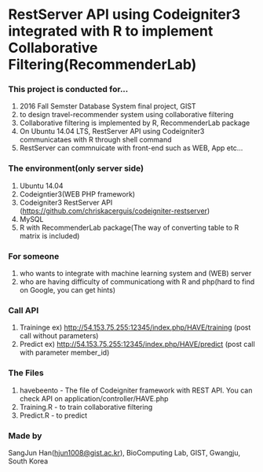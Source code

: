 # RestServer API using Codeigniter3 integrated with R to implement Collaborative Filtering(RecommenderLab)

### This project is conducted for...
1) 2016 Fall Semster Database System final project, GIST<br />
2) to design travel-recommender system using collaborative filtering<br />
3) Collaborative filtering is implemented by R, RecommenderLab package<br />
4) On Ubuntu 14.04 LTS, RestServer API using Codeigniter3 communicataes with R through shell command<br />
5) RestServer can commnuicate with front-end such as WEB, App etc...<br />

### The environment(only server side)
1) Ubuntu 14.04<br />
2) Codeigntier3(WEB PHP framework)<br />
3) Codeigniter3 RestServer API (https://github.com/chriskacerguis/codeigniter-restserver)<br />
4) MySQL<br />
5) R with RecommenderLab package(The way of converting table to R matrix is included)<br />

### For someone
1) who wants to integrate with machine learning system and (WEB) server<br />
2) who are having difficulty of communicationg with R and php(hard to find on Google, you can get hints)<br />

### Call API
1) Traininge ex) http://54.153.75.255:12345/index.php/HAVE/training (post call without parameters)<br />
2) Predict ex) http://54.153.75.255:12345/index.php/HAVE/predict (post call with parameter member_id)<br />

### The Files
1) havebeento - The file of Codeigniter framework with REST API. You can check API on application/controller/HAVE.php<br />
2) Training.R - to train collaborative filtering<br />
3) Predict.R - to predict<br />

### Made by
SangJun Han(hjun1008@gist.ac.kr), BioComputing Lab, GIST, Gwangju, South Korea<br />
